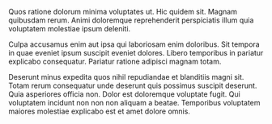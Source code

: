 Quos ratione dolorum minima voluptates ut. Hic quidem sit. Magnam quibusdam rerum. Animi doloremque reprehenderit perspiciatis illum quia voluptatem molestiae ipsum deleniti.
 Culpa accusamus enim aut ipsa qui laboriosam enim doloribus. Sit tempora in quae eveniet ipsum suscipit eveniet dolores. Libero temporibus in pariatur explicabo consequatur. Pariatur ratione adipisci magnam totam.
 Deserunt minus expedita quos nihil repudiandae et blanditiis magni sit. Totam rerum consequatur unde deserunt quis possimus suscipit deserunt. Quia asperiores officia non. Dolor est doloremque voluptate fugit. Qui voluptatem incidunt non non non aliquam a beatae. Temporibus voluptatem maiores molestiae explicabo est et amet dolore omnis.